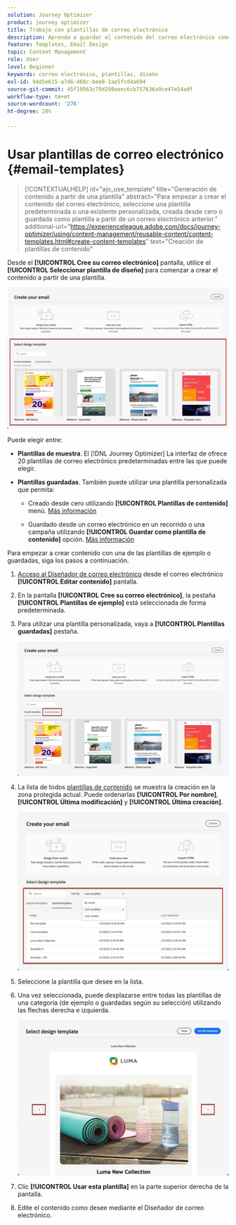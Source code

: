 ```yaml
---
solution: Journey Optimizer
product: journey optimizer
title: Trabajo con plantillas de correo electrónico
description: Aprenda a guardar el contenido del correo electrónico como plantilla y a reutilizarlo en Journey Optimizer
feature: Templates, Email Design
topic: Content Management
role: User
level: Beginner
keywords: correo electrónico, plantillas, diseño
exl-id: 94d5e615-a7d6-468c-bee8-1ae5fcd4a694
source-git-commit: 45f19563c79d298eeec6cb757636a9ce47e54adf
workflow-type: tm+mt
source-wordcount: '276'
ht-degree: 28%

---
```


# Usar plantillas de correo electrónico {#email-templates}

>[!CONTEXTUALHELP]
>id="ajo_use_template"
>title="Generación de contenido a partir de una plantilla"
>abstract="Para empezar a crear el contenido del correo electrónico, seleccione una plantilla predeterminada o una existente personalizada, creada desde cero o guardada como plantilla a partir de un correo electrónico anterior."
>additional-url="https://experienceleague.adobe.com/docs/journey-optimizer/using/content-management/reusable-content/content-templates.html#create-content-templates" text="Creación de plantillas de contenido"

Desde el **[!UICONTROL Cree su correo electrónico]** pantalla, utilice el **[!UICONTROL Seleccionar plantilla de diseño]** para comenzar a crear el contenido a partir de una plantilla.

![](assets/email_designer-templates.png)

Puede elegir entre:

* **Plantillas de muestra**. El [!DNL Journey Optimizer] La interfaz de ofrece 20 plantillas de correo electrónico predeterminadas entre las que puede elegir.

* **Plantillas guardadas**. También puede utilizar una plantilla personalizada que permita:

   * Creado desde cero utilizando **[!UICONTROL Plantillas de contenido]** menú. [Más información](../content-management/content-templates.md#create-template-from-scratch)

   * Guardado desde un correo electrónico en un recorrido o una campaña utilizando **[!UICONTROL Guardar como plantilla de contenido]** opción. [Más información](../content-management/content-templates.md#save-as-template)

Para empezar a crear contenido con una de las plantillas de ejemplo o guardadas, siga los pasos a continuación.

1. [Acceso al Diseñador de correo electrónico](get-started-email-design.md) desde el correo electrónico **[!UICONTROL Editar contenido]** pantalla.

1. En la pantalla **[!UICONTROL Cree su correo electrónico]**, la pestaña **[!UICONTROL Plantillas de ejemplo]** está seleccionada de forma predeterminada.

1. Para utilizar una plantilla personalizada, vaya a **[!UICONTROL Plantillas guardadas]** pestaña.

   ![](assets/email_designer-saved-templates-tab.png)

1. La lista de todos [plantillas de contenido](../content-management/content-templates.md#create-content-templates) se muestra la creación en la zona protegida actual. Puede ordenarlas **[!UICONTROL Por nombre]**, **[!UICONTROL Última modificación]** y **[!UICONTROL Última creación]**.

   ![](assets/email_designer-saved-templates-filter.png)

1. Seleccione la plantilla que desee en la lista.

1. Una vez seleccionada, puede desplazarse entre todas las plantillas de una categoría (de ejemplo o guardadas según su selección) utilizando las flechas derecha e izquierda.

   ![](assets/email_designer-saved-templates-navigate.png)

1. Clic **[!UICONTROL Usar esta plantilla]** en la parte superior derecha de la pantalla.

1. Edite el contenido como desee mediante el Diseñador de correo electrónico.

